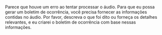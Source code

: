 Parece que houve um erro ao tentar processar o áudio. Para que eu possa gerar um boletim de ocorrência, você precisa fornecer as informações contidas no áudio. Por favor, descreva o que foi dito ou forneça os detalhes relevantes, e eu criarei o boletim de ocorrência com base nessas informações.